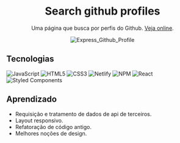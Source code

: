 <h1 align="center"> Search github profiles </h1>
<p align="center">Uma página que busca por perfis do Github. <a href="https://searchprofilesgithub-v2.netlify.app/">Veja online</a>.</p>


<span align="center"> 

![Express_Github_Profile](https://user-images.githubusercontent.com/66632840/198719073-b083fdd3-9ec0-4cb1-99d9-1b61549de60e.jpeg)

</span>

## Tecnologias
![JavaScript](https://img.shields.io/badge/javascript-%23323330.svg?style=for-the-badge&logo=javascript&logoColor=%23F7DF1E) 
![HTML5](https://img.shields.io/badge/html5-%23E34F26.svg?style=for-the-badge&logo=html5&logoColor=white) 
![CSS3](https://img.shields.io/badge/css3-%231572B6.svg?style=for-the-badge&logo=css3&logoColor=white) 
![Netlify](https://img.shields.io/badge/netlify-%23000000.svg?style=for-the-badge&logo=netlify&logoColor=#00C7B7) 
![NPM](https://img.shields.io/badge/NPM-%23000000.svg?style=for-the-badge&logo=npm&logoColor=white) 
![React](https://img.shields.io/badge/react-%2320232a.svg?style=for-the-badge&logo=react&logoColor=%2361DAFB) 
![Styled Components](https://img.shields.io/badge/styled--components-DB7093?style=for-the-badge&logo=styled-components&logoColor=white)




## Aprendizado
- Requisição e tratamento de dados de api de terceiros.
- Layout responsivo.
- Refatoração de código antigo.
- Melhores noções de design.
